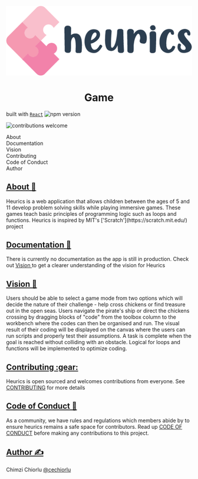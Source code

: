 <p align="center">
  <img src="./src/assets/images/logo-primary.png" alt="heurics logo" />
</p>
<h1 align="center">Game</h1>

built with [`React`](https://facebook.github.io/react/) ![npm version](https://badge.fury.io/js/react.svg)


![contributions welcome](https://img.shields.io/badge/contributions-welcome-brightgreen.svg?style=flat)


<div id="TOC">
    <ul>
        <li>
            <a href="#About">About</a>
        </li>
        <li>
            <a href="#Documentation">Documentation</a>
        </li>
        <li>
            <a href="#Vision">Vision</a>
        </li>
        <li>
            <a href="#Contributing">Contributing</a>
        </li>
        <li>
            <a href="#code-of-conduct">Code of Conduct</a>
        </li>
        <li>
            <a href="#Author">Author</a>
        </li>
    </ul>
</div>
<div id="About">
  <h2>
    <a href="#TOC">About 🤷</a>
  </h2>
  <p>
    Heurics is a web application that allows children between the ages of 5 and 11 develop problem solving skills while playing immersive games.       These games teach basic principles of programming logic such as loops and functions. Heurics is inspired by MIT's 
    ['Scratch'](https://scratch.mit.edu/) project
  </p>
</div>
<div id="Documentation">
    <h2>
        <a href="#TOC">Documentation 📄</a>
    </h2>
    <p>
      There is currently no documentation as the app is still in production. Check out <a href="#Vision"> Vision </a> to get a clearer understanding of the vision for Heurics
    </p>
</div>
<div id="Vision">
    <h2>
        <a href="#TOC"> Vision 🔭</a>
    </h2>
    <p>
      Users should be able to select a game mode from two options which will decide the nature of their challenge - help cross chickens or find treasure out in the open seas. Users navigate the pirate's ship or direct the chickens crossing by dragging blocks of "code" from the toolbox column to the workbench where the codes can then be organised and run. The visual result of their coding will be displayed on the canvas where the users can run scripts and properly test their assumptions. A task is complete when the goal is reached without colliding with an obstacle. Logical for loops and functions will be implemented to optimize coding.
    </p>
</div>
<div id="Contributing">
    <h2>
        <a href="#TOC"> Contributing :gear:</a>
    </h2>
    <p>
      Heurics is open sourced and welcomes contributions from everyone. See <a href="./docs/CONTRIBUTING.md">CONTRIBUTING</a> for more details
    </p>
</div>
<div id="code-of-conduct">
    <h2>
        <a href="#TOC"> Code of Conduct 📜</a>
    </h2>
    <p>
      As a community, we have rules and regulations which members abide by to ensure heurics remains a safe space for contributors.
     Read up <a href=".CODE_OF_CONDUCT.md">CODE OF CONDUCT</a> before making any contributions to this project.
    </p>
</div>
<div id="Author">
    <h2>
        <a href="#TOC"> Author ✍️</a>
    </h2>
    <p>
      Chimzi Chiorlu <a href="https://twitter.com/cechiorlu">@cechiorlu</a>
    </p>
</div>
